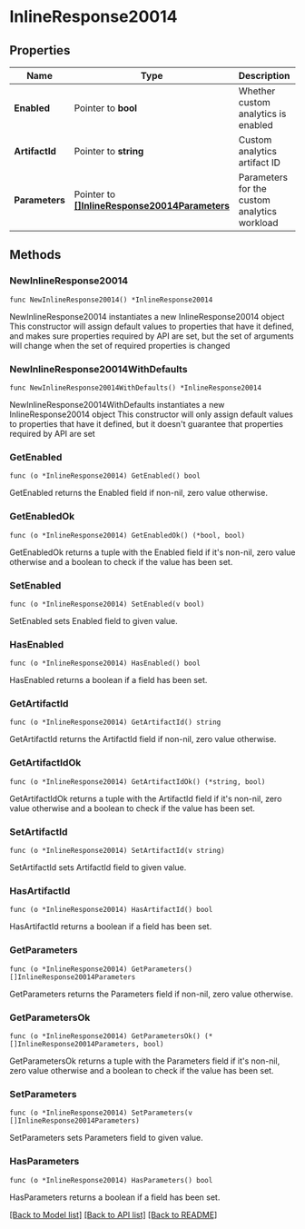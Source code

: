 # InlineResponse20014

## Properties

Name | Type | Description | Notes
------------ | ------------- | ------------- | -------------
**Enabled** | Pointer to **bool** | Whether custom analytics is enabled | [optional] 
**ArtifactId** | Pointer to **string** | Custom analytics artifact ID | [optional] 
**Parameters** | Pointer to [**[]InlineResponse20014Parameters**](InlineResponse20014Parameters.md) | Parameters for the custom analytics workload | [optional] 

## Methods

### NewInlineResponse20014

`func NewInlineResponse20014() *InlineResponse20014`

NewInlineResponse20014 instantiates a new InlineResponse20014 object
This constructor will assign default values to properties that have it defined,
and makes sure properties required by API are set, but the set of arguments
will change when the set of required properties is changed

### NewInlineResponse20014WithDefaults

`func NewInlineResponse20014WithDefaults() *InlineResponse20014`

NewInlineResponse20014WithDefaults instantiates a new InlineResponse20014 object
This constructor will only assign default values to properties that have it defined,
but it doesn't guarantee that properties required by API are set

### GetEnabled

`func (o *InlineResponse20014) GetEnabled() bool`

GetEnabled returns the Enabled field if non-nil, zero value otherwise.

### GetEnabledOk

`func (o *InlineResponse20014) GetEnabledOk() (*bool, bool)`

GetEnabledOk returns a tuple with the Enabled field if it's non-nil, zero value otherwise
and a boolean to check if the value has been set.

### SetEnabled

`func (o *InlineResponse20014) SetEnabled(v bool)`

SetEnabled sets Enabled field to given value.

### HasEnabled

`func (o *InlineResponse20014) HasEnabled() bool`

HasEnabled returns a boolean if a field has been set.

### GetArtifactId

`func (o *InlineResponse20014) GetArtifactId() string`

GetArtifactId returns the ArtifactId field if non-nil, zero value otherwise.

### GetArtifactIdOk

`func (o *InlineResponse20014) GetArtifactIdOk() (*string, bool)`

GetArtifactIdOk returns a tuple with the ArtifactId field if it's non-nil, zero value otherwise
and a boolean to check if the value has been set.

### SetArtifactId

`func (o *InlineResponse20014) SetArtifactId(v string)`

SetArtifactId sets ArtifactId field to given value.

### HasArtifactId

`func (o *InlineResponse20014) HasArtifactId() bool`

HasArtifactId returns a boolean if a field has been set.

### GetParameters

`func (o *InlineResponse20014) GetParameters() []InlineResponse20014Parameters`

GetParameters returns the Parameters field if non-nil, zero value otherwise.

### GetParametersOk

`func (o *InlineResponse20014) GetParametersOk() (*[]InlineResponse20014Parameters, bool)`

GetParametersOk returns a tuple with the Parameters field if it's non-nil, zero value otherwise
and a boolean to check if the value has been set.

### SetParameters

`func (o *InlineResponse20014) SetParameters(v []InlineResponse20014Parameters)`

SetParameters sets Parameters field to given value.

### HasParameters

`func (o *InlineResponse20014) HasParameters() bool`

HasParameters returns a boolean if a field has been set.


[[Back to Model list]](../README.md#documentation-for-models) [[Back to API list]](../README.md#documentation-for-api-endpoints) [[Back to README]](../README.md)


